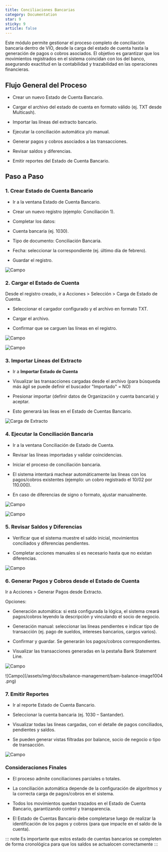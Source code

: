 ```yaml
---
title: Conciliaciones Bancarias
category: Documentation
star: 9
sticky: 9
article: false
---
```


Este módulo permite gestionar el proceso completo de conciliación bancaria dentro de VIO, desde la carga del estado de cuenta hasta la generación de pagos o cobros asociados. El objetivo es garantizar que los movimientos registrados en el sistema coincidan con los del banco, asegurando exactitud en la contabilidad y trazabilidad en las operaciones financieras.

## Flujo General del Proceso

* Crear un nuevo Estado de Cuenta Bancario.

* Cargar el archivo del estado de cuenta en formato válido (ej. TXT desde Multicash).

* Importar las líneas del extracto bancario.

* Ejecutar la conciliación automática y/o manual.

* Generar pagos y cobros asociados a las transacciones.

* Revisar saldos y diferencias.

* Emitir reportes del Estado de Cuenta Bancario.

## Paso a Paso

### 1. Crear Estado de Cuenta Bancario

* Ir a la ventana Estado de Cuenta Bancario.

* Crear un nuevo registro (ejemplo: Conciliación 1).

* Completar los datos:

* Cuenta bancaria (ej. 1030).

* Tipo de documento: Conciliación Bancaria.

* Fecha: seleccionar la correspondiente (ej. último día de febrero).

* Guardar el registro.

![Campo](/assets/img/docs/balance-management/bam-balance-image140.png)

### 2. Cargar el Estado de Cuenta

Desde el registro creado, ir a Acciones > Selección > Carga de Estado de Cuenta.

* Seleccionar el cargador configurado y el archivo en formato TXT.

* Cargar el archivo.

* Confirmar que se carguen las líneas en el registro.

![Campo](/assets/img/docs/balance-management/bam-balance-image1000.png)

![Campo](/assets/img/docs/balance-management/bam-balance-image147.png)

### 3. Importar Líneas del Extracto

* Ir a **Importar Estado de Cuenta**

* Visualizar las transacciones cargadas desde el archivo (para búsqueda más ágil se puede definir el buscador "Importado" = NO)

* Presionar importar (definir datos de Organización y cuenta bancaria) y aceptar.

* Esto generará las líeas en el Estado de Cuentas Bancario.

![Carga de Extracto](/assets/img/docs/education-management/edum-image24.png)

### 4. Ejecutar la Conciliación Bancaria

* Ir a la ventana Conciliación de Estado de Cuenta.

* Revisar las líneas importadas y validar coincidencias.

* Iniciar el proceso de conciliación bancaria.

* El sistema intentará machear automáticamente las líneas con los pagos/cobros existentes (ejemplo: un cobro registrado el 10/02 por 110.000).

* En caso de diferencias de signo o formato, ajustar manualmente.

![Campo](/assets/img/docs/balance-management/bam-balance-image1001.png)

![Campo](/assets/img/docs/balance-management/bam-balance-image161.png)

### 5. Revisar Saldos y Diferencias

* Verificar que el sistema muestre el saldo inicial, movimientos conciliados y diferencias pendientes.

* Completar acciones manuales si es necesario hasta que no existan diferencias.

![Campo](/assets/img/docs/balance-management/bam-balance-image1002.png)

### 6. Generar Pagos y Cobros desde el Estado de Cuenta

Ir a Acciones > Generar Pagos desde Extracto.

Opciones:

* Generación automática: si está configurada la lógica, el sistema creará pagos/cobros leyendo la descripción y vinculando el socio de negocio.

* Generación manual: seleccionar las líneas pendientes e indicar tipo de transacción (ej. pago de sueldos, intereses bancarios, cargos varios).

* Confirmar y guardar. Se generarán los pagos/cobros correspondientes.

* Visualizar las transacciones generadas en la pestaña Bank Statement Line.

![Campo](/assets/img/docs/balance-management/bam-balance-image1003.png)

![Campo](/assets/img/docs/balance-management/bam-balance-image1004 .png)

### 7. Emitir Reportes

* Ir al reporte Estado de Cuenta Bancario.

* Seleccionar la cuenta bancaria (ej. 1030 – Santander).

* Visualizar todas las líneas cargadas, con el detalle de pagos conciliados, pendientes y saldos.

* Se pueden generar vistas filtradas por balance, socio de negocio o tipo de transacción.

![Campo](/assets/img/docs/balance-management/bam-balance-image1005.png)

### Consideraciones Finales

* El proceso admite conciliaciones parciales o totales.

* La conciliación automática depende de la configuración de algoritmos y la correcta carga de pagos/cobros en el sistema.

* Todos los movimientos quedan trazados en el Estado de Cuenta Bancario, garantizando control y transparencia.

* El Estado de Cuentas Bancario debe completarse luego de realizar la identificación de los pagos y cobros (para que impacte en el saldo de la cuenta). 

::: note
Es importante que estos estado de cuentas bancarios se completen de forma cronológica para que los saldos se actualocen correctamente
:::